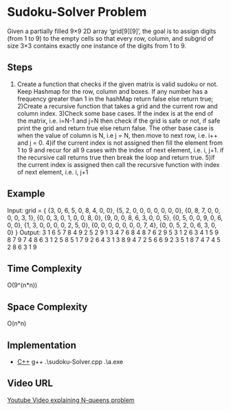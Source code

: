 # Sudoku-Solver Problem

Given a partially filled 9×9 2D array ‘grid[9][9]’, the goal is to assign digits (from 1 to 9) to the empty cells so that every row, column, and subgrid of size 3×3 contains exactly one instance of the digits from 1 to 9. 

## Steps

1) Create a function that checks if the given matrix is valid sudoku or not. Keep Hashmap for the row, column and boxes.
   If any number   has a frequency greater than 1 in the hashMap return false else return true;
2)Create a recursive function that takes a grid and the current row and column index.
3)Check some base cases. If the index is at the end of the matrix, i.e. i=N-1 and j=N then check if the grid is safe or not,
   if safe print the grid and return true else return false. The other base case is when the value of column is N, i.e j = N, then move to next row, i.e. i++ and j = 0.
4)if the current index is not assigned then fill the element from 1 to 9 and recur for all 9 cases with the index of next element,
   i.e. i, j+1. if the recursive call returns true then break the loop and return true.
5)if the current index is assigned then call the recursive function with index of next element, i.e. i, j+1

## Example
Input:
grid = { {3, 0, 6, 5, 0, 8, 4, 0, 0}, 
         {5, 2, 0, 0, 0, 0, 0, 0, 0}, 
         {0, 8, 7, 0, 0, 0, 0, 3, 1}, 
         {0, 0, 3, 0, 1, 0, 0, 8, 0}, 
         {9, 0, 0, 8, 6, 3, 0, 0, 5}, 
         {0, 5, 0, 0, 9, 0, 6, 0, 0}, 
         {1, 3, 0, 0, 0, 0, 2, 5, 0}, 
         {0, 0, 0, 0, 0, 0, 0, 7, 4}, 
         {0, 0, 5, 2, 0, 6, 3, 0, 0} }
Output:
          3 1 6 5 7 8 4 9 2
          5 2 9 1 3 4 7 6 8
          4 8 7 6 2 9 5 3 1
          2 6 3 4 1 5 9 8 7
          9 7 4 8 6 3 1 2 5
          8 5 1 7 9 2 6 4 3
          1 3 8 9 4 7 2 5 6
          6 9 2 3 5 1 8 7 4
          7 4 5 2 8 6 3 1 9


## Time Complexity
O(9^(n*n))

## Space Complexity
O(n*n)

## Implementation

- [C++](../../../algorithms/CPlusPlus/Backtracking/sudoku-Solver.cpp)
g++ .\sudoku-Solver.cpp
.\a.exe

## Video URL

[Youtube Video explaining N-queens problem](https://youtu.be/8lWxaRviJBA)


